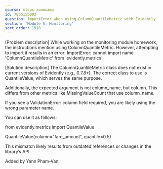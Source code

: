```yaml
---
course: mlops-zoomcamp
id: 78b515b003
question: ImportError when using ColumnQuantileMetric with Evidently
section: 'Module 5: Monitoring'
sort_order: 1910
---
```


[Problem description]
 While working on the monitoring module homework, the instructions mention using ColumnQuantileMetric. However, attempting to import it results in an error:
 ImportError: cannot import name 'ColumnQuantileMetric' from 'evidently.metrics'

[Solution description]
 The ColumnQuantileMetric class does not exist in current versions of Evidently (e.g., 0.7.8+). The correct class to use is QuantileValue, which serves the same purpose.

Additionally, the expected argument is not column_name, but column. This differs from other metrics like MissingValueCount that use column_name.

If you see a ValidationError: column field required, you are likely using the wrong parameter name.

You can use it as follows:

from evidently.metrics import QuantileValue

QuantileValue(column="fare_amount", quantile=0.5)

This mismatch likely results from outdated references or changes in the library’s API.

Added by Yann Pham-Van

